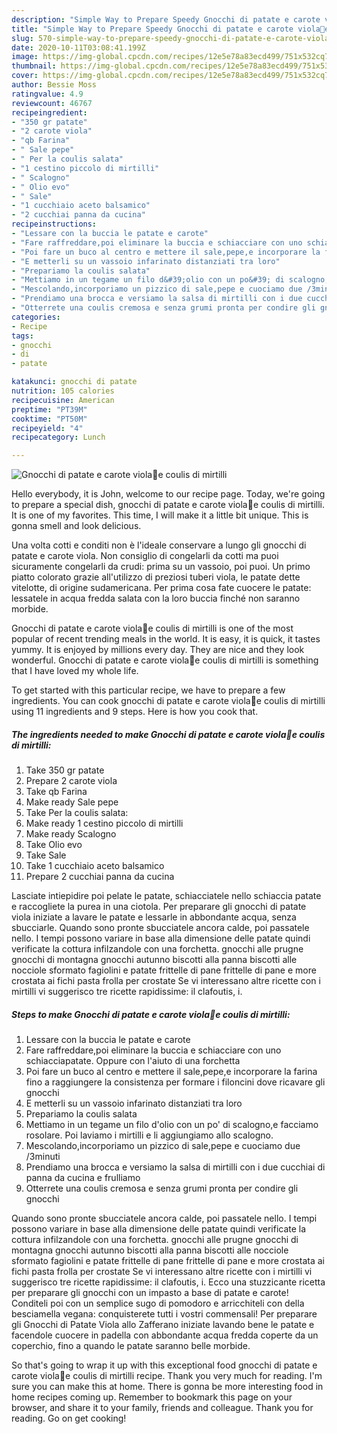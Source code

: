 ```yaml
---
description: "Simple Way to Prepare Speedy Gnocchi di patate e carote viola💜e coulis di mirtilli"
title: "Simple Way to Prepare Speedy Gnocchi di patate e carote viola💜e coulis di mirtilli"
slug: 570-simple-way-to-prepare-speedy-gnocchi-di-patate-e-carote-violae-coulis-di-mirtilli
date: 2020-10-11T03:08:41.199Z
image: https://img-global.cpcdn.com/recipes/12e5e78a83ecd499/751x532cq70/gnocchi-di-patate-e-carote-viola💜e-coulis-di-mirtilli-recipe-main-photo.jpg
thumbnail: https://img-global.cpcdn.com/recipes/12e5e78a83ecd499/751x532cq70/gnocchi-di-patate-e-carote-viola💜e-coulis-di-mirtilli-recipe-main-photo.jpg
cover: https://img-global.cpcdn.com/recipes/12e5e78a83ecd499/751x532cq70/gnocchi-di-patate-e-carote-viola💜e-coulis-di-mirtilli-recipe-main-photo.jpg
author: Bessie Moss
ratingvalue: 4.9
reviewcount: 46767
recipeingredient:
- "350 gr patate"
- "2 carote viola"
- "qb Farina"
- " Sale pepe"
- " Per la coulis salata"
- "1 cestino piccolo di mirtilli"
- " Scalogno"
- " Olio evo"
- " Sale"
- "1 cucchiaio aceto balsamico"
- "2 cucchiai panna da cucina"
recipeinstructions:
- "Lessare con la buccia le patate e carote"
- "Fare raffreddare,poi eliminare la buccia e schiacciare con uno schiacciapatate. Oppure con l&#39;aiuto di una forchetta"
- "Poi fare un buco al centro e mettere il sale,pepe,e incorporare la farina fino a raggiungere la consistenza per formare i filoncini dove ricavare gli gnocchi"
- "E metterli su un vassoio infarinato distanziati tra loro"
- "Prepariamo la coulis salata"
- "Mettiamo in un tegame un filo d&#39;olio con un po&#39; di scalogno,e facciamo rosolare. Poi laviamo i mirtilli e li aggiungiamo allo scalogno."
- "Mescolando,incorporiamo un pizzico di sale,pepe e cuociamo due /3minuti"
- "Prendiamo una brocca e versiamo la salsa di mirtilli con i due cucchiai di panna da cucina e frulliamo"
- "Otterrete una coulis cremosa e senza grumi pronta per condire gli gnocchi"
categories:
- Recipe
tags:
- gnocchi
- di
- patate

katakunci: gnocchi di patate 
nutrition: 105 calories
recipecuisine: American
preptime: "PT39M"
cooktime: "PT50M"
recipeyield: "4"
recipecategory: Lunch

---
```



![Gnocchi di patate e carote viola💜e coulis di mirtilli](https://img-global.cpcdn.com/recipes/12e5e78a83ecd499/751x532cq70/gnocchi-di-patate-e-carote-viola💜e-coulis-di-mirtilli-recipe-main-photo.jpg)

Hello everybody, it is John, welcome to our recipe page. Today, we're going to prepare a special dish, gnocchi di patate e carote viola💜e coulis di mirtilli. It is one of my favorites. This time, I will make it a little bit unique. This is gonna smell and look delicious.

Una volta cotti e conditi non è l&#39;ideale conservare a lungo gli gnocchi di patate e carote viola. Non consiglio di congelarli da cotti ma puoi sicuramente congelarli da crudi: prima su un vassoio, poi puoi. Un primo piatto colorato grazie all&#39;utilizzo di preziosi tuberi viola, le patate dette vitelotte, di origine sudamericana. Per prima cosa fate cuocere le patate: lessatele in acqua fredda salata con la loro buccia finché non saranno morbide.

Gnocchi di patate e carote viola💜e coulis di mirtilli is one of the most popular of recent trending meals in the world. It is easy, it is quick, it tastes yummy. It is enjoyed by millions every day. They are nice and they look wonderful. Gnocchi di patate e carote viola💜e coulis di mirtilli is something that I have loved my whole life.


To get started with this particular recipe, we have to prepare a few ingredients. You can cook gnocchi di patate e carote viola💜e coulis di mirtilli using 11 ingredients and 9 steps. Here is how you cook that.

<!--inarticleads1-->

##### The ingredients needed to make Gnocchi di patate e carote viola💜e coulis di mirtilli:

1. Take 350 gr patate
1. Prepare 2 carote viola
1. Take qb Farina
1. Make ready  Sale pepe
1. Take  Per la coulis salata:
1. Make ready 1 cestino piccolo di mirtilli
1. Make ready  Scalogno
1. Take  Olio evo
1. Take  Sale
1. Take 1 cucchiaio aceto balsamico
1. Prepare 2 cucchiai panna da cucina


Lasciate intiepidire poi pelate le patate, schiacciatele nello schiaccia patate e raccogliete la purea in una ciotola. Per preparare gli gnocchi di patate viola iniziate a lavare le patate e lessarle in abbondante acqua, senza sbucciarle. Quando sono pronte sbucciatele ancora calde, poi passatele nello. I tempi possono variare in base alla dimensione delle patate quindi verificate la cottura infilzandole con una forchetta. gnocchi alle prugne gnocchi di montagna gnocchi autunno biscotti alla panna biscotti alle nocciole sformato fagiolini e patate frittelle di pane frittelle di pane e more crostata ai fichi pasta frolla per crostate Se vi interessano altre ricette con i mirtilli vi suggerisco tre ricette rapidissime: il clafoutis, i. 

<!--inarticleads2-->

##### Steps to make Gnocchi di patate e carote viola💜e coulis di mirtilli:

1. Lessare con la buccia le patate e carote
1. Fare raffreddare,poi eliminare la buccia e schiacciare con uno schiacciapatate. Oppure con l&#39;aiuto di una forchetta
1. Poi fare un buco al centro e mettere il sale,pepe,e incorporare la farina fino a raggiungere la consistenza per formare i filoncini dove ricavare gli gnocchi
1. E metterli su un vassoio infarinato distanziati tra loro
1. Prepariamo la coulis salata
1. Mettiamo in un tegame un filo d&#39;olio con un po&#39; di scalogno,e facciamo rosolare. Poi laviamo i mirtilli e li aggiungiamo allo scalogno.
1. Mescolando,incorporiamo un pizzico di sale,pepe e cuociamo due /3minuti
1. Prendiamo una brocca e versiamo la salsa di mirtilli con i due cucchiai di panna da cucina e frulliamo
1. Otterrete una coulis cremosa e senza grumi pronta per condire gli gnocchi


Quando sono pronte sbucciatele ancora calde, poi passatele nello. I tempi possono variare in base alla dimensione delle patate quindi verificate la cottura infilzandole con una forchetta. gnocchi alle prugne gnocchi di montagna gnocchi autunno biscotti alla panna biscotti alle nocciole sformato fagiolini e patate frittelle di pane frittelle di pane e more crostata ai fichi pasta frolla per crostate Se vi interessano altre ricette con i mirtilli vi suggerisco tre ricette rapidissime: il clafoutis, i. Ecco una stuzzicante ricetta per preparare gli gnocchi con un impasto a base di patate e carote! Conditeli poi con un semplice sugo di pomodoro e arricchiteli con della besciamella vegana: conquisterete tutti i vostri commensali! Per preparare gli Gnocchi di Patate Viola allo Zafferano iniziate lavando bene le patate e facendole cuocere in padella con abbondante acqua fredda coperte da un coperchio, fino a quando le patate saranno belle morbide. 

So that's going to wrap it up with this exceptional food gnocchi di patate e carote viola💜e coulis di mirtilli recipe. Thank you very much for reading. I'm sure you can make this at home. There is gonna be more interesting food in home recipes coming up. Remember to bookmark this page on your browser, and share it to your family, friends and colleague. Thank you for reading. Go on get cooking!
